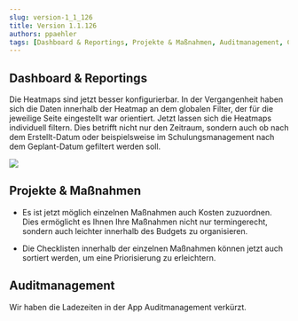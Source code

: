 ```yaml
---
slug: version-1_1_126
title: Version 1.1.126
authors: ppaehler
tags: [Dashboard & Reportings, Projekte & Maßnahmen, Auditmanagement, Changelog]
---
```


## Dashboard & Reportings

Die Heatmaps sind jetzt besser konfigurierbar. In der Vergangenheit haben sich die Daten innerhalb der Heatmap an dem globalen Filter, der für die jeweilige Seite eingestellt war orientiert. Jetzt lassen sich die Heatmaps individuell filtern. Dies betrifft nicht nur den Zeitraum, sondern auch ob nach dem Erstellt-Datum oder beispielsweise im Schulungsmanagement nach dem Geplant-Datum gefiltert werden soll.

![](https://caqadmin.blob.core.windows.net/releasenotes/113-images/mceclip0.png)

## Projekte & Maßnahmen

- Es ist jetzt möglich einzelnen Maßnahmen auch Kosten zuzuordnen. Dies ermöglicht es Ihnen Ihre Maßnahmen nicht nur termingerecht, sondern auch leichter innerhalb des Budgets zu organisieren.

- Die Checklisten innerhalb der einzelnen Maßnahmen können jetzt auch sortiert werden, um eine Priorisierung zu erleichtern.

## Auditmanagement

Wir haben die Ladezeiten in der App Auditmanagement verkürzt.
